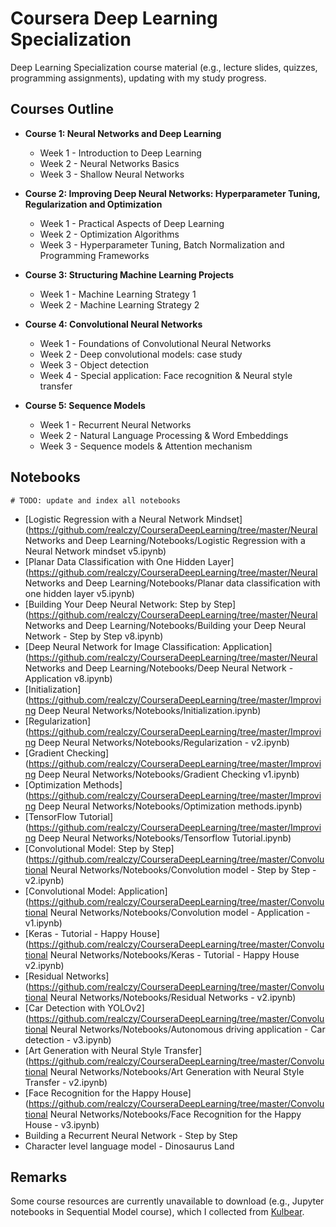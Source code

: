 # Coursera Deep Learning Specialization

Deep Learning Specialization course material (e.g., lecture slides, quizzes, programming assignments), updating with my study progress.

## Courses Outline

- **Course 1: Neural Networks and Deep Learning**
    - Week 1 - Introduction to Deep Learning
    - Week 2 - Neural Networks Basics
    - Week 3 - Shallow Neural Networks
    
- **Course 2: Improving Deep Neural Networks: Hyperparameter Tuning, Regularization and Optimization**
    - Week 1 - Practical Aspects of Deep Learning
    - Week 2 - Optimization Algorithms
    - Week 3 - Hyperparameter Tuning, Batch Normalization and Programming Frameworks
    
- **Course 3: Structuring Machine Learning Projects**
    - Week 1 - Machine Learning Strategy 1
    - Week 2 - Machine Learning Strategy 2
    
- **Course 4: Convolutional Neural Networks**
    - Week 1 - Foundations of Convolutional Neural Networks
    - Week 2 - Deep convolutional models: case study
    - Week 3 - Object detection
    - Week 4 - Special application: Face recognition & Neural style transfer
    
- **Course 5: Sequence Models**
    - Week 1 - Recurrent Neural Networks
    - Week 2 - Natural Language Processing & Word Embeddings
    - Week 3 - Sequence models & Attention mechanism

## Notebooks
```
# TODO: update and index all notebooks
```
- [Logistic Regression with a Neural Network Mindset](https://github.com/realczy/CourseraDeepLearning/tree/master/Neural Networks and Deep Learning/Notebooks/Logistic Regression with a Neural Network mindset v5.ipynb)
- [Planar Data Classification with One Hidden Layer](https://github.com/realczy/CourseraDeepLearning/tree/master/Neural Networks and Deep Learning/Notebooks/Planar data classification with one hidden layer v5.ipynb)
- [Building Your Deep Neural Network: Step by Step](https://github.com/realczy/CourseraDeepLearning/tree/master/Neural Networks and Deep Learning/Notebooks/Building your Deep Neural Network - Step by Step v8.ipynb)
- [Deep Neural Network for Image Classification: Application](https://github.com/realczy/CourseraDeepLearning/tree/master/Neural Networks and Deep Learning/Notebooks/Deep Neural Network - Application v8.ipynb)
- [Initialization](https://github.com/realczy/CourseraDeepLearning/tree/master/Improving Deep Neural Networks/Notebooks/Initialization.ipynb)
- [Regularization](https://github.com/realczy/CourseraDeepLearning/tree/master/Improving Deep Neural Networks/Notebooks/Regularization - v2.ipynb)
- [Gradient Checking](https://github.com/realczy/CourseraDeepLearning/tree/master/Improving Deep Neural Networks/Notebooks/Gradient Checking v1.ipynb)
- [Optimization Methods](https://github.com/realczy/CourseraDeepLearning/tree/master/Improving Deep Neural Networks/Notebooks/Optimization methods.ipynb)
- [TensorFlow Tutorial](https://github.com/realczy/CourseraDeepLearning/tree/master/Improving Deep Neural Networks/Notebooks/Tensorflow Tutorial.ipynb)
- [Convolutional Model: Step by Step](https://github.com/realczy/CourseraDeepLearning/tree/master/Convolutional Neural Networks/Notebooks/Convolution model - Step by Step - v2.ipynb)
- [Convolutional Model: Application](https://github.com/realczy/CourseraDeepLearning/tree/master/Convolutional Neural Networks/Notebooks/Convolution model - Application - v1.ipynb)
- [Keras - Tutorial - Happy House](https://github.com/realczy/CourseraDeepLearning/tree/master/Convolutional Neural Networks/Notebooks/Keras - Tutorial - Happy House v2.ipynb)
- [Residual Networks](https://github.com/realczy/CourseraDeepLearning/tree/master/Convolutional Neural Networks/Notebooks/Residual Networks - v2.ipynb)
- [Car Detection with YOLOv2](https://github.com/realczy/CourseraDeepLearning/tree/master/Convolutional Neural Networks/Notebooks/Autonomous driving application - Car detection - v3.ipynb)
- [Art Generation with Neural Style Transfer](https://github.com/realczy/CourseraDeepLearning/tree/master/Convolutional Neural Networks/Notebooks/Art Generation with Neural Style Transfer - v2.ipynb)
- [Face Recognition for the Happy House](https://github.com/realczy/CourseraDeepLearning/tree/master/Convolutional Neural Networks/Notebooks/Face Recognition for the Happy House - v3.ipynb)
- Building a Recurrent Neural Network - Step by Step
- Character level language model - Dinosaurus Land

## Remarks

Some course resources are currently unavailable to download (e.g., Jupyter notebooks in Sequential Model course), which I collected from [Kulbear](https://github.com/Kulbear/deep-learning-coursera).


